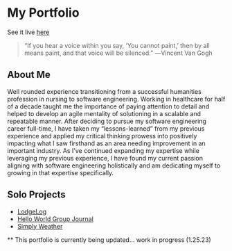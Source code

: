 # My Portfolio

See it live [here](https://tatia-portfolio.vercel.app)

> “If you hear a voice within you say, ‘You cannot paint,’ then by all means paint, and that voice will be silenced.” ―Vincent Van Gogh

## About Me

Well rounded experience transitioning from a successful humanities profession in nursing to software engineering. Working in healthcare for half of a decade taught me the importance of paying attention to detail and helped to develop an agile mentality of solutioning in a scalable and repeatable manner. After deciding to pursue my software engineering career full-time, I have taken my “lessons-learned” from my previous experience and applied my critical thinking prowess into positively impacting what I saw firsthand as an area needing improvement in an important industry. As I’ve continued expanding my expertise while leveraging my previous experience, I have found my current passion aligning with software engineering holistically and am dedicating myself to growing in that expertise specifically.

## Solo Projects

* [LodgeLog](https://github.com/tatia-burdett/lodgelog-app)
* [Hello World Group Journal](https://github.com/tatia-burdett/hello-world-app)
* [Simply Weather](https://github.com/tatia-burdett/simply-weather)


** This portfolio is currently being updated... work in progress (1.25.23)